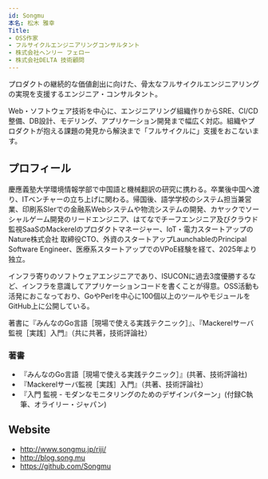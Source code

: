 ```yaml
---
id: Songmu
本名: 松木 雅幸
Title:
- OSS作家
- フルサイクルエンジニアリングコンサルタント
- 株式会社ヘンリー フェロー
- 株式会社DELTA 技術顧問
---
```


プロダクトの継続的な価値創出に向けた、骨太なフルサイクルエンジニアリングの実現を支援するエンジニア・コンサルタント。

Web・ソフトウェア技術を中心に、エンジニアリング組織作りからSRE、CI/CD整備、DB設計、モデリング、アプリケーション開発まで幅広く対応。組織やプロダクトが抱える課題の発見から解決まで「フルサイクルに」支援をおこないます。

## プロフィール

慶應義塾大学環境情報学部で中国語と機械翻訳の研究に携わる。卒業後中国へ渡り、ITベンチャーの立ち上げに関わる。帰国後、語学学校のシステム担当兼営業、印刷系SIerでの金融系Webシステムや物流システムの開発、カヤックでソーシャルゲーム開発のリードエンジニア、はてなでチーフエンジニア及びクラウド監視SaaSのMackerelのプロダクトマネージャー、IoT・電力スタートアップのNature株式会社 取締役CTO、外資のスタートアップLaunchableのPrincipal Software Engineer、医療系スタートアップでのVPoE経験を経て、2025年より独立。

インフラ寄りのソフトウェアエンジニアであり、ISUCONに過去3度優勝するなど、インフラを意識してアプリケーションコードを書くことが得意。OSS活動も活発におこなっており、GoやPerlを中心に100個以上のツールやモジュールをGitHub上に公開している。

著書に『みんなのGo言語［現場で使える実践テクニック］』、『Mackerelサーバ監視［実践］入門』（共に共著，技術評論社）

### 著書

- 『みんなのGo言語［現場で使える実践テクニック］』(共著、技術評論社)
- 『Mackerelサーバ監視［実践］入門』（共著、技術評論社）
- 『入門 監視 - モダンなモニタリングのためのデザインパターン」(付録C執筆、オライリー・ジャパン)

## Website

- http://www.songmu.jp/riji/
- http://blog.song.mu
- https://github.com/Songmu
